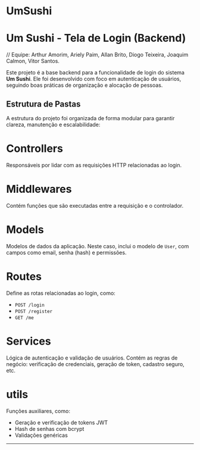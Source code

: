 # UmSushi
#  Um Sushi - Tela de Login (Backend)
// Equipe: Arthur Amorim, Ariely Paim, Allan Brito, Diogo Teixeira, Joaquim Calmon, Vitor Santos.

Este projeto é a base backend para a funcionalidade de login do sistema **Um Sushi**. Ele foi desenvolvido com foco em autenticação de usuários, seguindo boas práticas de organização e alocação de pessoas.
##  Estrutura de Pastas

A estrutura do projeto foi organizada de forma modular para garantir clareza, manutenção e escalabilidade:

# Controllers
Responsáveis por lidar com as requisições HTTP relacionadas ao login.

# Middlewares
Contém funções que são executadas entre a requisição e o controlador.

#  Models
Modelos de dados da aplicação. Neste caso, inclui o modelo de `User`, com campos como email, senha (hash) e permissões.

# Routes
Define as rotas relacionadas ao login, como:
- `POST /login`
- `POST /register`
- `GET /me` 
# Services
Lógica de autenticação e validação de usuários. Contém as regras de negócio: verificação de credenciais, geração de token, cadastro seguro, etc.

#  utils
Funções auxiliares, como:
- Geração e verificação de tokens JWT
- Hash de senhas com bcrypt
- Validações genéricas

---
